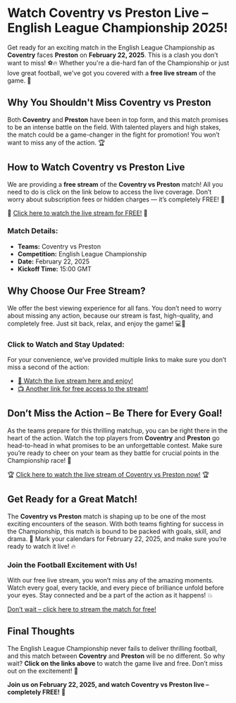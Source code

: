 # Watch Coventry vs Preston Live – English League Championship 2025!

Get ready for an exciting match in the English League Championship as **Coventry** faces **Preston** on **February 22, 2025**. This is a clash you don’t want to miss! ⚽🔥 Whether you're a die-hard fan of the Championship or just love great football, we've got you covered with a **free live stream** of the game. 🎉

## Why You Shouldn't Miss Coventry vs Preston

Both **Coventry** and **Preston** have been in top form, and this match promises to be an intense battle on the field. With talented players and high stakes, the match could be a game-changer in the fight for promotion! You won’t want to miss any of the action. 🏆

## How to Watch Coventry vs Preston Live

We are providing a **free stream** of the **Coventry vs Preston** match! All you need to do is click on the link below to access the live coverage. Don’t worry about subscription fees or hidden charges — it’s completely FREE! 🎥

🔴 [Click here to watch the live stream for FREE!](https://tinyurl.com/livestreamfreeo?st=Coventry+vs+Preston&si=gh) 🔴

### Match Details:

- **Teams:** Coventry vs Preston
- **Competition:** English League Championship
- **Date:** February 22, 2025
- **Kickoff Time:** 15:00 GMT

## Why Choose Our Free Stream?

We offer the best viewing experience for all fans. You don’t need to worry about missing any action, because our stream is fast, high-quality, and completely free. Just sit back, relax, and enjoy the game! 💻📱

### Click to Watch and Stay Updated:

For your convenience, we’ve provided multiple links to make sure you don’t miss a second of the action:

- [🔗 Watch the live stream here and enjoy!](https://tinyurl.com/livestreamfreeo?st=Coventry+vs+Preston&si=gh)
- [📺 Another link for free access to the stream!](https://tinyurl.com/livestreamfreeo?st=Coventry+vs+Preston&si=gh)

## Don’t Miss the Action – Be There for Every Goal!

As the teams prepare for this thrilling matchup, you can be right there in the heart of the action. Watch the top players from **Coventry** and **Preston** go head-to-head in what promises to be an unforgettable contest. Make sure you’re ready to cheer on your team as they battle for crucial points in the Championship race! 🚀

🏆 [Click here to watch the live stream of Coventry vs Preston now!](https://tinyurl.com/livestreamfreeo?st=Coventry+vs+Preston&si=gh) 🏆

## Get Ready for a Great Match!

The **Coventry vs Preston** match is shaping up to be one of the most exciting encounters of the season. With both teams fighting for success in the Championship, this match is bound to be packed with goals, skill, and drama. 📅 Mark your calendars for February 22, 2025, and make sure you’re ready to watch it live! 🔥

### Join the Football Excitement with Us!

With our free live stream, you won’t miss any of the amazing moments. Watch every goal, every tackle, and every piece of brilliance unfold before your eyes. Stay connected and be a part of the action as it happens! 💥

[Don’t wait – click here to stream the match for free!](https://tinyurl.com/livestreamfreeo?st=Coventry+vs+Preston&si=gh)

## Final Thoughts

The English League Championship never fails to deliver thrilling football, and this match between **Coventry** and **Preston** will be no different. So why wait? **Click on the links above** to watch the game live and free. Don’t miss out on the excitement! 🎉

**Join us on February 22, 2025, and watch Coventry vs Preston live – completely FREE!** 🚀

